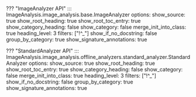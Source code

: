 ??? "ImageAnalyzer API"
    ::: ImageAnalysis.image_analysis.base.ImageAnalyzer
        options:
          show_source: true
          show_root_heading: true
          show_root_toc_entry: true
          show_category_heading: false
          show_category: false
          merge_init_into_class: true
          heading_level: 3
          filters: ["!^_"]
          show_if_no_docstring: false
          group_by_category: true
          show_signature_annotations: true

??? "StandardAnalyzer API"
    ::: ImageAnalysis.image_analysis.offline_analyzers.standard_analyzer.StandardAnalyzer
        options:
          show_source: true
          show_root_heading: true
          show_root_toc_entry: true
          show_category_heading: false
          show_category: false
          merge_init_into_class: true
          heading_level: 3
          filters: ["!^_"]
          show_if_no_docstring: false
          group_by_category: true
          show_signature_annotations: true
